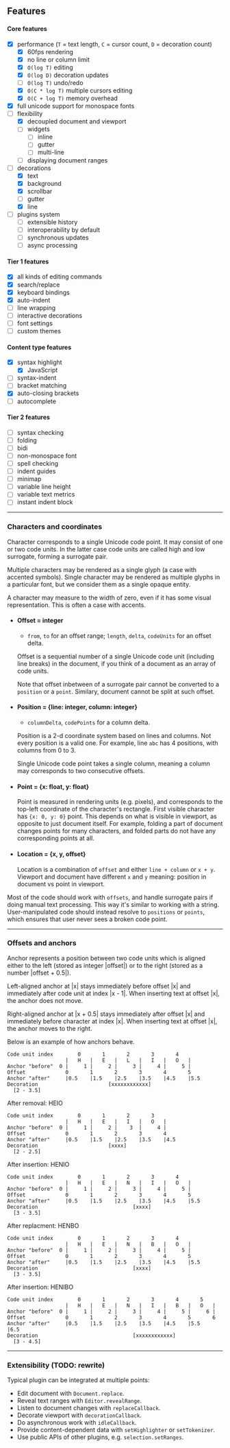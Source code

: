 ## Features

#### Core features
* [x] performance (`T` = text length, `C` = cursor count, `D` = decoration count)
    - [x] 60fps rendering
    - [x] no line or column limit
    - [x] `O(log T)` editing
    - [x] `O(log D)` decoration updates
    - [ ] `O(log T)` undo/redo
    - [x] `O(C * log T)` multiple cursors editing
    - [x] `O(C + log T)` memory overhead
* [x] full unicode support for monospace fonts
* [ ] flexibility
    - [x] decoupled document and viewport
    - [ ] widgets
        * [ ] inline
        * [ ] gutter
        * [ ] multi-line
    - [ ] displaying document ranges
* [ ] decorations
    - [x] text
    - [x] background
    - [x] scrollbar
    - [ ] gutter
    - [x] line
* [ ] plugins system
    - [ ] extensible history
    - [ ] interoperability by default
    - [ ] synchronous updates
    - [ ] async processing

#### Tier 1 features
* [x] all kinds of editing commands
* [x] search/replace
* [x] keyboard bindings
* [x] auto-indent
* [ ] line wrapping
* [ ] interactive decorations
* [ ] font settings
* [ ] custom themes

#### Content type features
* [x] syntax highlight
    - [x] JavaScript
* [ ] syntax-indent
* [ ] bracket matching
* [x] auto-closing brackets
* [ ] autocomplete

#### Tier 2 features
* [ ] syntax checking
* [ ] folding
* [ ] bidi
* [ ] non-monospace font
* [ ] spell checking
* [ ] indent guides
* [ ] minimap
* [ ] variable line height
* [ ] variable text metrics
* [ ] instant indent block

---

### Characters and coordinates

Character corresponds to a single Unicode code point. It may consist of one or two code units. In the latter case
code units are called high and low surrogate, forming a surrogate pair.

Multiple characters may be rendered as a single glyph (a case with accented symbols).
Single character may be rendered as multiple glyphs in a particular font, but we consider them
as a single opaque entity.

A character may measure to the width of zero, even if it has some visual representation.
This is often a case with accents.

* #### Offset = integer
  - `from`, `to` for an offset range; `length`, `delta`, `codeUnits` for an offset delta.

  Offset is a sequential number of a single Unicode code unit (including line breaks) in the document,
  if you think of a document as an array of code units.

  Note that offset inbetween of a surrogate pair cannot be converted to a `position` or a `point`. Similary,
  document cannot be split at such offset.

* #### Position = {line: integer, column: integer}
  - `columnDelta`, `codePoints` for a column delta.

  Position is a 2-d coordinate system based on lines and columns. Not every position is a valid one.
  For example, line `abc` has 4 positions, with columns from 0 to 3.

  Single Unicode code point takes a single column, meaning a column may corresponds to two consecutive offsets.

* #### Point = {x: float, y: float}
  Point is measured in rendering units (e.g. pixels), and corresponds to the top-left
  coordinate of the character's rectangle. First visible character has `{x: 0, y: 0}` point.
  This depends on what is visible in viewport, as opposite to just document itself. For example,
  folding a part of document changes points for many characters, and folded parts do not
  have any corresponding points at all.

* #### Location = {x, y, offset}
  Location is a combination of `offset` and either `line + column` or `x + y`. Viewport and document have
  different `x` and `y` meaning: position in document vs point in viewport.

Most of the code should work with `offsets`, and handle surrogate pairs if doing manual text processing. This way
it's similar to working with a string. User-manipulated code should instead resolve to `positions` or `points`, which
ensures that user never sees a broken code point.

---

### Offsets and anchors

Anchor represents a position between two code units which is aligned
either to the left (stored as integer |offset|) or to the right (stored
as a number |offset + 0.5|).

Left-aligned anchor at |x| stays immediately before offset |x|
and immediately after code unit at index |x - 1|.
When inserting text at offset |x|, the anchor does not move.

Right-aligned anchor at |x + 0.5| stays immediately after offset |x|
and immediately before character at index |x|.
When inserting text at offset |x|, the anchor moves to the right.

Below is an example of how anchors behave.

```
Code unit index        0       1       2       3       4
                   |   H   |   E   |   L   |   I   |   O   |
Anchor "before"  0 |     1 |     2 |     3 |     4 |     5 |
Offset             0       1       2       3       4       5
Anchor "after"     |0.5    |1.5    |2.5    |3.5    |4.5    |5.5
Decoration                       [xxxxxxxxxxxx]
  [2 - 3.5]
```

After removal: HEIO

```
Code unit index        0       1       2       3
                   |   H   |   E   |   I   |   O   |
Anchor "before"  0 |     1 |     2 |    3  |     4 |
Offset             0       1       2       3       4
Anchor "after"     |0.5    |1.5    |2.5    |3.5    |4.5
Decoration                       [xxxx]
  [2 - 2.5]
```

After insertion: HENIO

```
Code unit index        0       1       2       3       4
                   |   H   |   E   |   N   |   I   |   O   |
Anchor "before"  0 |     1 |     2 |     3 |     4 |     5 |
Offset             0       1       2       3       4       5
Anchor "after"     |0.5    |1.5    |2.5    |3.5    |4.5    |5.5
Decoration                               [xxxx]
  [3 - 3.5]
```

After replacment: HENBO

```
Code unit index        0       1       2       3       4
                   |   H   |   E   |   N   |   B   |   O   |
Anchor "before"  0 |     1 |     2 |     3 |     4 |     5 |
Offset             0       1       2       3       4       5
Anchor "after"     |0.5    |1.5    |2.5    |3.5    |4.5    |5.5
Decoration                               [xxxx]
  [3 - 3.5]
```

After insertion: HENIBO

```
Code unit index        0       1       2       3       4       5
                   |   H   |   E   |   N   |   I   |   B   |   O   |
Anchor "before"  0 |     1 |     2 |     3 |     4 |     5 |     6 |
Offset             0       1       2       3       4       5       6
Anchor "after"     |0.5    |1.5    |2.5    |3.5    |4.5    |5.5    |6.5
Decoration                               [xxxxxxxxxxxx]
  [3 - 4.5]
```

---

### Extensibility (TODO: rewrite)

Typical plugin can be integrated at multiple points:
* Edit document with `Document.replace`.
* Reveal text ranges with `Editor.revealRange`.
* Listen to document changes with `replaceCallback`.
* Decorate viewport with `decorationCallback`.
* Do asynchronous work with `idleCallback`.
* Provide content-dependent data with `setHighlighter` or `setTokenizer`.
* Use public APIs of other plugins, e.g. `selection.setRanges`.

